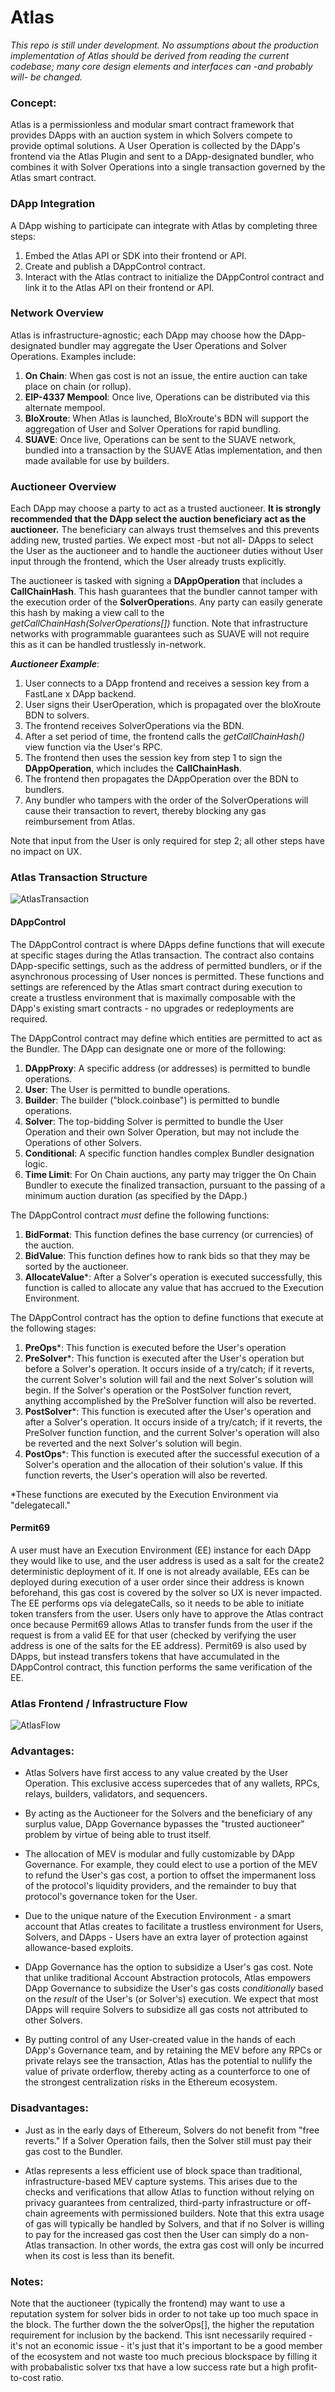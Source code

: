 # Atlas
*This repo is still under development.  No assumptions about the production implementation of Atlas should be derived from reading the current codebase; many core design elements and interfaces can -and probably will- be changed.*

### Concept:

Atlas is a permissionless and modular smart contract framework that provides DApps with an auction system in which Solvers compete to provide optimal solutions.  A User Operation is collected by the DApp's frontend via the Atlas Plugin and sent to a DApp-designated bundler, who combines it with Solver Operations into a single transaction governed by the Atlas smart contract. 

### DApp Integration

A DApp wishing to participate can integrate with Atlas by completing three steps:

1. Embed the Atlas API or SDK into their frontend or API.
2. Create and publish a DAppControl contract.
3. Interact with the Atlas contract to initialize the DAppControl contract and link it to the Atlas API on their frontend or API.

### Network Overview

Atlas is infrastructure-agnostic; each DApp may choose how the DApp-designated bundler may aggregate the User Operations and Solver Operations. Examples include:
1. **On Chain**: When gas cost is not an issue, the entire auction can take place on chain (or rollup).
2. **EIP-4337 Mempool**: Once live, Operations can be distributed via this alternate mempool.
3. **BloXroute**: When Atlas is launched, BloXroute's BDN will support the aggregation of User and Solver Operations for rapid bundling. 
4. **SUAVE**: Once live, Operations can be sent to the SUAVE network, bundled into a transaction by the SUAVE Atlas implementation, and then made available for use by builders. 

### Auctioneer Overview

Each DApp may choose a party to act as a trusted auctioneer.  **It is strongly recommended that the DApp select the auction beneficiary act as the auctioneer.**  The beneficiary can always trust themselves and this prevents adding new, trusted parties.  We expect most -but not all- DApps to select the User as the auctioneer and to handle the auctioneer duties without User input through the frontend, which the User already trusts explicitly.

The auctioneer is tasked with signing a **DAppOperation** that includes a **CallChainHash**.  This hash guarantees that the bundler cannot tamper with the execution order of the **SolverOperation**s.  Any party can easily generate this hash by making a view call to the *getCallChainHash(SolverOperations[])* function. Note that infrastructure networks with programmable guarantees such as SUAVE will not require this as it can be handled trustlessly in-network. 

***Auctioneer Example***:
1. User connects to a DApp frontend and receives a session key from a FastLane x DApp backend.
2. User signs their UserOperation, which is propagated over the bloXroute BDN to solvers.
3. The frontend receives SolverOperations via the BDN.
4. After a set period of time, the frontend calls the *getCallChainHash()* view function via the User's RPC.
5. The frontend then uses the session key from step 1 to sign the **DAppOperation**, which includes the **CallChainHash**.
6. The frontend then propagates the DAppOperation over the BDN to bundlers.
7. Any bundler who tampers with the order of the SolverOperations will cause their transaction to revert, thereby blocking any gas reimbursement from Atlas.

Note that input from the User is only required for step 2; all other steps have no impact on UX. 


### Atlas Transaction Structure

![AtlasTransaction](./AtlasTransactionOverview.jpg)

#### DAppControl

The DAppControl contract is where DApps define functions that will execute at specific stages during the Atlas transaction.  The contract also contains DApp-specific settings, such as the address of permitted bundlers, or if  the asynchronous processing of User nonces is permitted.  These functions and settings are referenced by the Atlas smart contract during execution to create a trustless environment that is maximally composable with the DApp's existing smart contracts - no upgrades or redeployments are required.  

The DAppControl contract may define which entities are permitted to act as the Bundler.  The DApp can designate one or more of the following:
1. **DAppProxy**: A specific address (or addresses) is permitted to bundle operations.
2. **User**: The User is permitted to bundle operations.
3. **Builder**: The builder ("block.coinbase") is permitted to bundle operations.
4. **Solver**: The top-bidding Solver is permitted to bundle the User Operation and their own Solver Operation, but may not include the Operations of other Solvers. 
5. **Conditional**: A specific function handles complex Bundler designation logic.
6. **Time Limit**: For On Chain auctions, any party may trigger the On Chain Bundler to execute the finalized transaction, pursuant to the passing of a minimum auction duration (as specified by the DApp.) 

The DAppControl contract *must* define the following functions:
1. **BidFormat**: This function defines the base currency (or currencies) of the auction. 
2. **BidValue**: This function defines how to rank bids so that they may be sorted by the auctioneer.
3. **AllocateValue***: After a Solver's operation is executed successfully, this function is called to allocate any value that has accrued to the Execution Environment. 

The DAppControl contract has the option to define functions that execute at the following stages:	
1. **PreOps***: This function is executed before the User's operation
2. **PreSolver***: This function is executed after the User's operation but before a Solver's operation. It occurs inside of a try/catch; if it reverts, the current Solver's solution will fail and the next Solver's solution will begin. If the Solver's operation or the PostSolver function revert, anything accomplished by the PreSolver function will also be reverted. 
3. **PostSolver***: This function is executed after the User's operation and after a Solver's operation. It occurs inside of a try/catch; if it reverts, the PreSolver function function, and the current Solver's operation will also be reverted and the next Solver's solution will begin.
4. **PostOps***: This function is executed after the successful execution of a Solver's operation and the allocation of their solution's value. If this function reverts, the User's operation will also be reverted. 

*These functions are executed by the Execution Environment via "delegatecall."

#### Permit69
A user must have an Execution Environment (EE) instance for each DApp they would like to use, and the user address is used as a salt for the create2 deterministic deployment of it. If one is not already available, EEs can be deployed during execution of a user order since their address is known beforehand, this gas cost is covered by the solver so UX is never impacted. The EE performs ops via delegateCalls, so it needs to be able to initiate token transfers from the user. Users only have to approve the Atlas contract once because Permit69 allows Atlas to transfer funds from the user if the request is from a valid EE for that user (checked by verifying the user address is one of the salts for the EE address). Permit69 is also used by DApps, but instead transfers tokens that have accumulated in the DAppControl contract, this function performs the same verification of the EE. 

### Atlas Frontend / Infrastructure Flow

![AtlasFlow](./AtlasFlow.jpeg)

### Advantages:
- Atlas Solvers have first access to any value created by the User Operation.  This exclusive access supercedes that of any wallets, RPCs, relays, builders, validators, and sequencers.  

- By acting as the Auctioneer for the Solvers and the beneficiary of any surplus value, DApp Governance bypasses the "trusted auctioneer" problem by virtue of being able to trust itself. 

- The allocation of MEV is modular and fully customizable by DApp Governance.  For example, they could elect to use a portion of the MEV to refund the User's gas cost, a portion to offset the impermanent loss of the protocol's liquidity providers, and the remainder to buy that protocol's governance token for the User. 

- Due to the unique nature of the Execution Environment - a smart account that Atlas creates to facilitate a trustless environment for Users, Solvers, and DApps  - Users have an extra layer of protection against allowance-based exploits.

- DApp Governance has the option to subsidize a User's gas cost. Note that unlike traditional Account Abstraction protocols, Atlas empowers DApp Governance to subsidize the User's gas costs *conditionally* based on the *result* of the User's (or Solver's) execution. We expect that most DApps will require Solvers to subsidize all gas costs not attributed to other Solvers. 

- By putting control of any User-created value in the hands of each DApp's Governance team, and by retaining the MEV before any RPCs or private relays see the transaction, Atlas has the potential to nullify the value of private orderflow, thereby acting as a counterforce to one of the strongest centralization risks in the Ethereum ecosystem. 

### Disadvantages:

- Just as in the early days of Ethereum, Solvers do not benefit from "free reverts." If a Solver Operation fails, then the Solver still must pay their gas cost to the Bundler.

- Atlas represents a less efficient use of block space than traditional, infrastructure-based MEV capture systems. This arises due to the checks and verifications that allow Atlas to function without relying on privacy guarantees from centralized, third-party infrastructure or off-chain agreements with permissioned builders.  Note that this extra usage of gas will typically be handled by Solvers, and that if no Solver is willing to pay for the increased gas cost then the User can simply do a non-Atlas transaction. In other words, the extra gas cost will only be incurred when its cost is less than its benefit. 

### Notes:

Note that the auctioneer (typically the frontend) may want to use a reputation system for solver bids in order to not take up too much space in the block.  The further down the the solverOps[], the higher the reputation requirement for inclusion by the backend. This isnt necessarily required - it's not an economic issue - it's just that it's important to be a good member of the ecosystem and not waste too much precious blockspace by filling it with probabalistic solver txs that have a low success rate but a high profit-to-cost ratio. 
